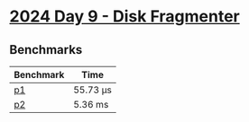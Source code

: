 # [2024 Day 9 - Disk Fragmenter](https://adventofcode.com/2024/day/9)

## Benchmarks

<!-- BEGIN benches -->
| Benchmark              | Time      |
| ---------------------- | --------- |
| [p1](./src/lib.rs#L6)  | 55.73 µs |
| [p2](./src/lib.rs#L58) | 5.36 ms   |
<!-- END benches -->
<!-- BEGIN other_benches -->

<!-- END other_benches -->